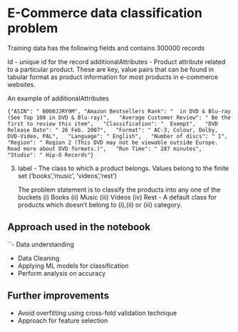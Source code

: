 # E-Commerce data classification problem

Training data has the following fields and contains 300000 records

Id - unique id for the record
additionalAttributes - Product attribute related to a particular product. These are key, value pairs that can be found in tabular format as product information for most products in e-commerce websites.

An example of additionalAttributes 

    {"ASIN": " B000JJRY9M", "Amazon Bestsellers Rank": "  in DVD & Blu-ray (See Top 100 in DVD & Blu-ray)",   "Average Customer Review": " Be the first to review this item",   "Classification": "  Exempt",   "DVD Release Date": " 26 Feb. 2007",   "Format": " AC-3, Colour, Dolby, DVD-Video, PAL",   "Language": " English",   "Number of discs": " 1",   "Region": " Region 2 (This DVD may not be viewable outside Europe. Read more about DVD formats.)",   "Run Time": " 287 minutes",   "Studio": " Hip-O Records"}

  

3. label   - The class to which a product belongs. Values belong to the finite set (‘books’,’music’,
         ‘videos’,’rest’)

    The problem statement is to  classify the products into any one of the buckets 
(i)   Books
(ii)  Music
(iii)  Videos
(iv)  Rest    -  A default class for products which doesn’t belong to (i),(ii) or (iii)  category.


## Approach used in the notebook
``- Data understanding
  - Data Cleaning
  - Applying ML models for classification
  - Perform analysis on accuracy
 
 ## Further improvements
  - Avoid overfitting using cross-fold validation technique
  - Approach for feature selection
